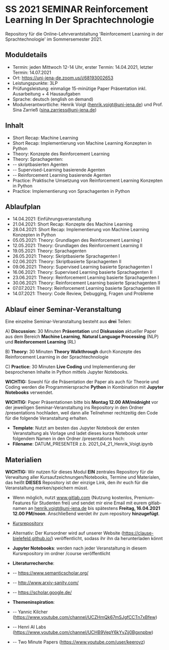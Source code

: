 # SS 2021 SEMINAR Reinforcement Learning In Der Sprachtechnologie

Repository für die Online-Lehrverantstaltung 'Reinforcement Learning in der Sprachtechnologie' im Sommersemester 2021. 

## Moduldetails

* Termin: jeden Mittwoch 12-14 Uhr, erster Termin: 14.04.2021, letzter Termin: 14.07.2021 
* Ort: https://uni-jena-de.zoom.us/j/68193002653
* Leistungspunkte: 3LP
* Prüfungsleistung: einmalige 15-minütige Paper Präsentation inkl. Ausarbeitung + 4 Hausaufgaben
* Sprache: deutsch (english on demand)
* Modulverantwortliche: Henrik Voigt (henrik.voigt@uni-jena.de) und Prof. Sina Zarrieß (sina.zarriess@uni-jena.de)

## Inhalt

* Short Recap: Machine Learning
* Short Recap: Implementierung von Machine Learning Konzepten in Python
* Theory: Konzepte des Reinforcement Learning 
* Theory: Sprachagenten:
* -- skriptbasierten Agenten
* -- Supervised-Learning basierende Agenten
* -- Reinforcement Learning basierende Agenten
* Practice: Praktische Umsetzung von Reinforcement Learning Konzepten in Python
* Practice: Implementierung von Sprachagenten in Python

## Ablaufplan

* 14.04.2021: Einführungsveranstaltung 
* 21.04.2021: Short Recap: Konzepte des Machine Learning 
* 28.04.2021: Short Recap: Implementierung von Machine Learning Konzepten in Python
* 05.05.2021: Theory: Grundlagen des Reinforcement Learning I
* 12.05.2021: Theory: Grundlagen des Reinforcement Learning II
* 19.05.2021: Theory: Sprachagenten
* 26.05.2021: Theory: Skriptbasierte Sprachagenten I
* 02.06.2021: Theory: Skriptbasierte Sprachagenten II
* 09.06.2021: Theory: Supervised Learning basierte Sprachagenten I
* 16.06.2021: Theory: Supervised Learning basierte Sprachagenten II
* 23.06.2021: Theory: Reinforcement Learning basierte Sprachagenten I
* 30.06.2021: Theory: Reinforcement Learning basierte Sprachagenten II
* 07.07.2021: Theory: Reinforcement Learning basierte Sprachagenten III
* 14.07.2021: Theory: Code Review, Debugging, Fragen und Probleme


## Ablauf einer Seminar-Veranstaltung
Eine einzelne Seminar-Veranstaltung besteht aus **drei** Teilen: 

A) **Discussion:** 30 Minuten **Präsentation** und **Diskussion** aktueller Paper aus dem Bereich **Machine Learning**, **Natural Language Processing** (NLP) und **Reinforcement Learning** (RL)

B) **Theory:** 30 Minuten **Theory Walkthrough** durch Konzepte des Reinforcement Learning in der Sprachtechnologie

C) **Practice:** 30 Minuten **Live Coding** und Implementierung der besprochenen Inhalte in Python mittels Jupyter Notebooks.

**WICHTIG:** Sowohl für die Präsentation der Paper als auch für Theorie und Coding werden die Programmiersprache **Python** in Kombination mit **Jupyter Notebooks** verwendet. 

**WICHTIG:** Paper Präsentationen bitte bis **Montag 12.00 AM/midnight** vor der jeweiligen Seminar-Veranstaltung ins Repository in den Ordner /presentations hochladen, weil dann alle Teilnehmer rechtzeitig den Code für die folgende Veranstaltung erhalten. 
* **Template**: Nutzt am besten das Jupyter Notebook der ersten Veranstaltung als Vorlage und ladet dieses kurze Notebook unter folgendem Namen in den Ordner /presentations hoch:
* **Filename**: DATUM_PRESENTER z.b. 2021_04_21_Henrik_Voigt.ipynb 

## Materialien
**WICHTIG:** Wir nutzen für dieses Modul **EIN** zentrales Repository für die Verwaltung aller Kursaufzeichnungen/Notebooks, Termine und Materialen, das heißt **DIESES** Repository ist der einzige Link, den ihr euch für die Veranstaltung merken/speichern müsst. 

* Wenn möglich, nutzt www.gitlab.com (Nutzung kostenlos, Premium-Features für Studenten frei) und sendet mir eine Email mit eurem gitlab-namen an henrik.voigt@uni-jena.de bis spätestens **Freitag, 16.04.2021 12.00 PM/noon**. Anschließend werdet ihr zum repository **hinzugefügt**.
* [Kursrepository](https://gitlab.com/clause/SS_2021_SEMINAR_Reinforcement_Learning_in_der_Sprachtechnologie)
* Alternativ: Der Kursordner wird auf unserer Website (https://clause-bielefeld.github.io/) veröffentlicht, sodass ihr ihn da herunterladen könnt

* **Jupyter Notebooks**: werden nach jeder Veranstaltung in diesem Kursrepository im ordner /course veröffentlicht

* **Literaturrecherche**: 
* -- https://www.semanticscholar.org/
* -- http://www.arxiv-sanity.com/
* -- https://scholar.google.de/

* **Themeninspiration**: 
* -- Yannic Kilcher (https://www.youtube.com/channel/UCZHmQk67mSJgfCCTn7xBfew)
* -- Henri AI Labs (https://www.youtube.com/channel/UCHB9VepY6kYvZjj0Bgxnpbw)
* -- Two Minute Papers (https://www.youtube.com/user/keeroyz)
